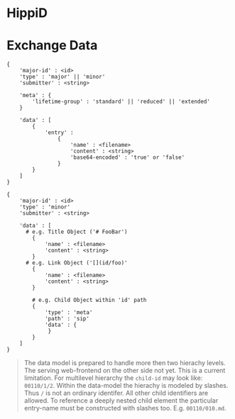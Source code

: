 # HippiD

# Exchange Data

```
{
	'major-id' : <id>
	'type' : 'major' || 'minor'
	'submitter' : <string>
	
	'meta' : {
		'lifetime-group' : 'standard' || 'reduced' || 'extended'
	}

	'data' : [
		{
			'entry' :
				{
					'name' : <filename>
					'content' : <string>
					'base64-encoded' : 'true' or 'false'
				}
		}
	]
}
```

```
{
	'major-id' : <id>
	'type' : 'minor'
	'submitter' : <string>
	
	'data' : [
	  # e.g. Title Object ('# FooBar')
		{
			'name' : <filename>
			'content' : <string>
		}
	  # e.g. Link Object ('[](id/foo)'
		{
			'name' : <filename>
			'content' : <string>
		}

		# e.g. Child Object within 'id' path
		{
			'type' : 'meta'
			'path' : 'sip'
			'data' : {
			 }
		}
	]
}
```

> The data model is prepared to handle more then two hierachy levels. The
> serving web-frontend on the other side not yet. This is a current limitation.
> For multilevel hierarchy the `child-id` may look like: `00110/1/2`. Within
> the data-model the hierachy is modeled by slashes. Thus `/` is not an
> ordinary identifer. All other child identifiers are allowed. To reference a
> deeply nested child element the particular entry-name must be constructed with
> slashes too. E.g. `00110/010.md`.
